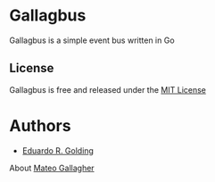 # Gallagbus

Gallagbus is a simple event bus written in Go

## License

Gallagbus is free and released under the [MIT License](https://github.com/K4L1MA/gallagbus/blob/master/LICENSE)

# Authors

* [Eduardo R. Golding](https://github.com/K4L1Ma)

About [Mateo Gallagher](https://es.wikipedia.org/wiki/Mateo_Gallagher)

